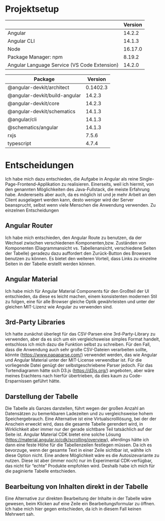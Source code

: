 		 	 	 		
# Projektsetup			
| | Version|
|---|---|
|Angular| 14.2.2
|Angular CLI| 14.1.3
|Node| 16.17.0
|Package Manager: npm|  8.19.2 
|Angular Language Service (VS Code Extension)| 14.2.0

| Package                 |        Version |
|---|---|
|@angular-devkit/architect   |    0.1402.3
|@angular-devkit/build-angular |  14.2.3
|@angular-devkit/core        |    14.2.3
|@angular-devkit/schematics    |  14.1.3
|@angular/cli            |        14.1.3
|@schematics/angular      |       14.1.3
|rxjs                  |          7.5.6
|typescript           |           4.7.4


# Entscheidungen

Ich habe mich dazu entschieden, die Aufgabe in Angular als reine Single-Page-Frontend-Applikation zu realisieren. Einerseits, weil ich hiermit, von den genannten Möglichkeiten des Java-Fullstack, die meiste Erfahrung habe. Andererseits aber auch, da es möglich ist und je mehr Arbeit an den Client ausgelagert werden kann, desto weniger wird der Server beansprucht, selbst wenn viele Menschen die Anwendung verwenden. Zu einzelnen Entscheidungen

## Angular Router
Ich habe mich entschieden, den Angular Route zu benutzen, da der Wechsel zwischen verschiedenen Komponenten,bzw. Zuständen von Komponenten (Diagrammansicht vs. Tabellenansicht, verschiedene Seiten der Tabelle) geradezu dazu auffordert den Zurück-Button des Browsers benutzen zu können. Es bietet den weiteren Vorteil, dass Links zu einzelne Seiten in der Tabelle erstellt werden können.

## Angular Material
Ich habe mich für Angular Material Components für den Großteil der UI entschieden, da diese es leicht machen, einem konsistenten modernen Stil zu folgen, eine für alle Browser gleiche Optik gewährleisten und unter der gleichen MIT-Lizenz wie Angular zu verwenden sind.

## 3rd-Party Libraries
Ich hatte zunächst überlegt für das CSV-Parsen eine 3rd-Party-Library zu verwenden, aber da es sich um ein vergleichsweise simples Format handelt, entschloss ich mich dazu die Funktion selbst zu schreiben. Für den Fall, dass die Anwendung auch sehr große CSV-Dateien verarbeiten sollte, könnte (https://www.papaparse.com/) verwendet werden, das wie Angular und Angular Material unter der MIT-License verwendbar ist. Für die vorliegende Datei genügt der selbstgeschriebene Parser jedoch.
Für das Tortendiagramm hätte sich D3.js (https://d3js.org/) angeboten, aber wäre meines Erachtens nach hierfür übertrieben, da dies kaum zu Code-Ersparnissen geführt hätte.

## Darstellung der Tabelle 
Die Tabelle als Ganzes darstellen, führt wegen der großen Anzahl an Datensätzen zu bemerkbaren Ladezeiten und zu vergleichsweise hohem Speichergebrauch. Eine Alternative ist eine Virtualscrolllösung, bei der der Anschein erweckt wird, dass die gesamte Tabelle gerendert wird, in Wirklichkeit aber immer nur der gerade sichtbare Teil tatsächlich auf der Seite ist. Angular Material CDK bietet eine solche Lösung (https://material.angular.io/cdk/scrolling/overview), allerdings hätte ich dann eine feste Höhe für die Tabellenzeilen festlegen müssen. Da ich es bevorzuge, wenn der gesamte Text in einer Zeile sichtbar ist, wählte ich diese Option nicht. Eine andere Möglichkeit wäre es die Autosizevariante zu nutzen. Diese ist aber (immer noch) nur im Experimental CDK-verfügbar, das nicht für “echte” Produkte empfohlen wird. Deshalb habe ich mich für die paginierte Tabelle entschieden.

## Bearbeitung von Inhalten direkt in der Tabelle
Eine Alternative zur direkten Bearbeitung der Inhalte in der Tabelle wäre gewesen, beim Klicken auf eine Zeile ein Bearbeitungsformular zu öffnen. Ich habe mich hier gegen entschieden, da ich in diesem Fall keinen Mehrwert sah.
